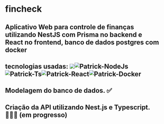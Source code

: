 # fincheck

## Aplicativo Web para controle de finanças utilizando NestJS com Prisma no backend e React no frontend, banco de dados postgres com docker

## tecnologias usadas: <img src="https://img.shields.io/badge/nestjs-%23E0234E.svg?style=for-the-badge&logo=nestjs&logoColor=white)" /><img alt="Patrick-NodeJs" src="https://img.shields.io/badge/Node.js-339933?style=for-the-badge&logo=nodedotjs&logoColor=white" /><img alt="Patrick-Ts" src="https://img.shields.io/badge/TypeScript-007ACC?style=for-the-badge&logo=typescript&logoColor=white"/><img alt="Patrick-React" src="https://img.shields.io/badge/React-20232A?style=for-the-badge&logo=react&logoColor=61DAFB"/><img alt="Patrick-Docker" src="https://img.shields.io/badge/Docker-2CA5E0?style=for-the-badge&logo=docker&logoColor=white" />

## Modelagem do banco de dados. ✅

## Criação da API utilizando Nest.js e Typescript. 👨🏼‍🔧 (em progresso)
